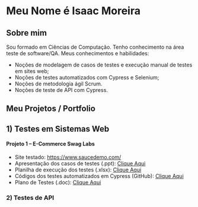 # Meu Nome é Isaac Moreira

## Sobre mim
Sou formado em Ciências de Computação. Tenho conhecimento na área teste de software/QA. Meus conhecimentos e habilidades:
* Noções de modelagem de casos de testes e execução manual de testes em sites web;
* Noções de testes automatizados com Cypress e Selenium;
* Noções de metodologia ágil Scrum.
* Noções de teste de API com Cypress.

## Meu Projetos / Portfolio
## 1) Testes em Sistemas Web 

#### Projeto 1 – E-Commerce Swag Labs
*	Site testado: https://www.saucedemo.com/
* Apresentação dos casos de testes (.ppt): <a href="#"  target="blank">Clique Aqui</a>
* Planilha de execução dos testes (.xlsx): <a href="https://docs.google.com/spreadsheets/d/1AxU2xTf1VBnjRf_nqnMSh4Eu7hpwKG6F/edit?usp=sharing&ouid=101102970780928439244&rtpof=true&sd=true"  target="blank">Clique Aqui</a>  
* Códigos dos testes automatizados em Cypress (GitHub): <a href="#"  target="blank">Clique Aqui</a>
* Plano de Testes (.doc): <a href="#"  target="blank">Clique Aqui</a>
### 2) Testes de API   

  
